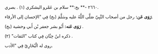 ٢٦٦٠ -** بخ:** سلام بن عَمْرو اليشكري (١) . بصري.

**رَوَى عَن:** رجل من أصحاب النَّبِيّ صَلَّى اللَّهُ عليه وسَلَّمَ (بخ) فِي "الإحسان إلى الأرقاء.

**رَوَى عَنه:** أَبُو بشر جعفر بْن أَبي وحشية (بخ) .

ذكره ابنُ حِبَّان فِي كتاب "الثقات" (٢) .

روى له الْبُخَارِيّ فِي "الأدب.